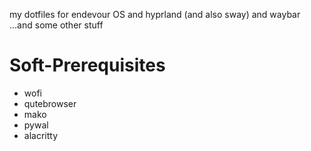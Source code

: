my dotfiles for endevour OS and hyprland (and also sway) and waybar
...and some other stuff

# Soft-Prerequisites 

- wofi
- qutebrowser
- mako
- pywal
- alacritty
